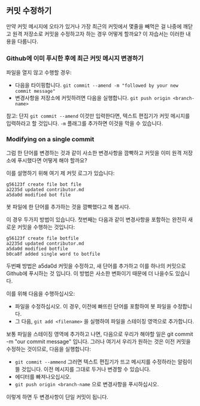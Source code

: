## 커밋 수정하기

만약 커밋 메시지에 오타가 있거나 가장 최근의 커밋에서 몇줄을 빼먹은 걸 나중에 깨닫고 원격 저장소로 커밋을 수정하고자 하는 경우 어떻게 할까요? 이 자습서는 이러한 내용을 다룹니다.

### Github에 이미 푸시한 후에 최근 커밋 메시지 변경하기

파일을 열지 않고 수행할 경우:

- 다음을 타이핑합니다. `git commit --amend -m "followed by your new commit message"`
- 변경사항을 저장소에 커밋하려면 다음을 실행합니다. `git push origin <branch-name>`

참고: 단지 `git commit --amend` 이것만 입력한다면, 텍스트 편집기가 커밋 메시지를 입력하라고 할 것입니다. `-m` 플래그를 추가하면 이것을 막을 수 있습니다.

### Modifying on a single commit

그럼 한 단어를 변경하는 것과 같이 사소한 변경사항을 깜빡하고 커밋을 이미 원격 저장소에 푸시했다면 어떻게 해야 할까요?

이를 설명하기 위해 여기 제 커밋 로그가 있습니다:

```
g56123f create file bot file
a2235d updated contributor.md
a5da0d modified bot file
```

봇 파일에 한 단어를 추가하는 것을 깜빡했다고 해 봅시다.

이 경우 두가지 방법이 있습니다. 첫번째는 다음과 같이 변경사항을 포함하는 완전히 새로운 커밋을 수행하는 것입니다:

```
g56123f create file botfile
a2235d updated contributor.md
a5da0d modified botfile
b0ca8f added single word to botfile
```

두번째 방법은 a5da0d 커밋을 수정하고, 새 단어를 추가하고 이를 하나의 커밋으로 Github에 푸시하는 것 입니다.
이 방법은 사소한 변화이기 때문에 더 나을수도 있습니다.

이를 위해 다음을 수행하십시오:

- 파일을 수정하십시오. 이 경우, 이전에 빠뜨린 단어를 포함하여 봇 파일을 수정합니다.
- 그 다음, `git add <filename>` 을 실행하여 파일을 스테이징 영역으로 추가합니다.

보통 파일을 스테이징 영역에 추가하고 나면, 다음으로 우리가 해야할 일은 git commit -m "our commit message" 입니다.
그러나 여기서 우리가 원하는 것은 이전 커밋을 수정하는 것이므로, 다음을 실행합니다:

- `git commit --ammend`
  그러면 텍스트 편집기가 뜨고 메시지를 수정하라는 알림이 뜰 것입니다. 이전 메시지를 그대로 두거나 변경할 수 있습니다.
- 에디터를 빠져나오십시오.
- `git push origin <branch-name` 으로 변경사항을 푸시하십시오.

이렇게 하면 두 변경사항이 단일 커밋이 됩니다.
